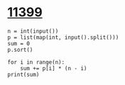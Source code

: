 # [11399](https://www.acmicpc.net/problem/11399)

```
n = int(input())
p = list(map(int, input().split()))
sum = 0
p.sort()

for i in range(n):
    sum += p[i] * (n - i)
print(sum)
```


